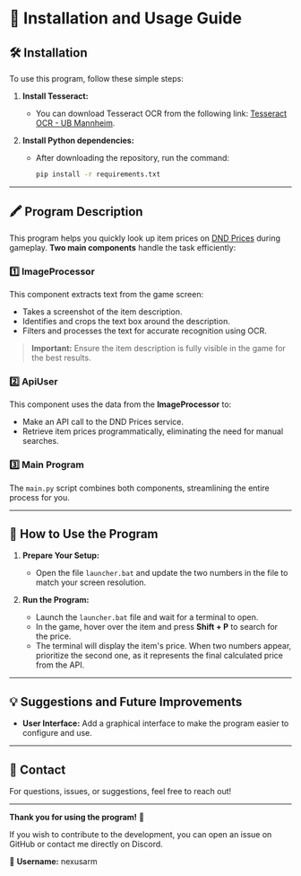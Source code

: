 # 📖 **Installation and Usage Guide**

## 🛠 **Installation**

To use this program, follow these simple steps:

1. **Install Tesseract:**

   - You can download Tesseract OCR from the following link: [Tesseract OCR - UB Mannheim](https://github.com/UB-Mannheim/tesseract/wiki).

2. **Install Python dependencies:**

   - After downloading the repository, run the command:
     ```bash
     pip install -r requirements.txt
     ```

---

## 🖍 **Program Description**

This program helps you quickly look up item prices on [DND Prices](https://www.dndprices.com/) during gameplay. **Two main components** handle the task efficiently:

### 1️⃣ **ImageProcessor**

This component extracts text from the game screen:

- Takes a screenshot of the item description.
- Identifies and crops the text box around the description.
- Filters and processes the text for accurate recognition using OCR.

> **Important:** Ensure the item description is fully visible in the game for the best results.

### 2️⃣ **ApiUser**

This component uses the data from the **ImageProcessor** to:

- Make an API call to the DND Prices service.
- Retrieve item prices programmatically, eliminating the need for manual searches.

### 3️⃣ **Main Program**

The `main.py` script combines both components, streamlining the entire process for you.

---

## 🚀 **How to Use the Program**

1. **Prepare Your Setup:**

   - Open the file `launcher.bat` and update the two numbers in the file to match your screen resolution.

2. **Run the Program:**

   - Launch the `launcher.bat` file and wait for a terminal to open.
   - In the game, hover over the item and press **Shift + P** to search for the price.
   - The terminal will display the item's price. When two numbers appear, prioritize the second one, as it represents the final calculated price from the API.

---

## 💡 **Suggestions and Future Improvements**

- **User Interface:** Add a graphical interface to make the program easier to configure and use.

---

## 📨 **Contact**

For questions, issues, or suggestions, feel free to reach out!

---

**Thank you for using the program!** 🚀

If you wish to contribute to the development, you can open an issue on GitHub or contact me directly on Discord.

👤 **Username:** nexusarm

#
